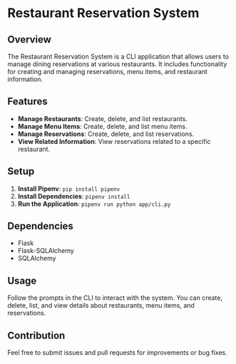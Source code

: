 # Restaurant Reservation System

## Overview
The Restaurant Reservation System is a CLI application that allows users to manage dining reservations at various restaurants. It includes functionality for creating and managing reservations, menu items, and restaurant information.

## Features
- **Manage Restaurants**: Create, delete, and list restaurants.
- **Manage Menu Items**: Create, delete, and list menu items.
- **Manage Reservations**: Create, delete, and list reservations.
- **View Related Information**: View reservations related to a specific restaurant.

## Setup
1. **Install Pipenv**: `pip install pipenv`
2. **Install Dependencies**: `pipenv install`
3. **Run the Application**: `pipenv run python app/cli.py`

## Dependencies
- Flask
- Flask-SQLAlchemy
- SQLAlchemy

## Usage
Follow the prompts in the CLI to interact with the system. You can create, delete, list, and view details about restaurants, menu items, and reservations.

## Contribution
Feel free to submit issues and pull requests for improvements or bug fixes.
